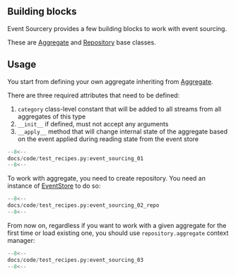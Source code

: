 ## Building blocks

Event Sourcery provides a few building blocks to work with event sourcing.

These are [Aggregate](../reference/event_sourcing.md#event_sourceryevent_sourcingaggregate) and [Repository](../reference/event_sourcing.md#event_sourceryevent_sourcingrepository) base classes.

## Usage

You start from defining your own aggregate inheriting from [Aggregate](../reference/event_sourcing.md#event_sourceryevent_sourcingaggregate).

There are three required attributes that need to be defined:

1. `category` class-level constant that will be added to all streams from all aggregates of this type
2.  `__init__` if defined, must not accept any arguments
3. `__apply__` method that will change internal state of the aggregate based on the event applied during reading state from the event store 

```python
--8<--
docs/code/test_recipes.py:event_sourcing_01
--8<--
```

To work with aggregate, you need to create repository. You need an instance of [EventStore](../reference/event_store/event_store.md#event_sourceryevent_storeeventstore) to do so:

```python
--8<--
docs/code/test_recipes.py:event_sourcing_02_repo
--8<--
```

From now on, regardless if you want to work with a given aggregate for the first time or load existing one, you should use `repository.aggregate` context manager:

```python
--8<--
docs/code/test_recipes.py:event_sourcing_03
--8<--
```

